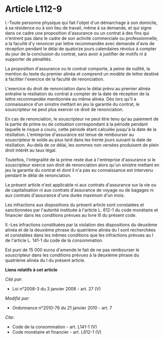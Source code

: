 # Article L112-9

I.-Toute personne physique qui fait l'objet d'un démarchage à son domicile, à sa résidence ou à son lieu de travail, même à
sa demande, et qui signe dans ce cadre une proposition d'assurance ou un contrat à des fins qui n'entrent pas dans le cadre
de son activité commerciale ou professionnelle, a la faculté d'y renoncer par lettre recommandée avec demande d'avis de
réception pendant le délai de quatorze jours calendaires révolus à compter du jour de la conclusion du contrat, sans avoir à
justifier de motifs ni à supporter de pénalités. 

La proposition d'assurance ou le contrat comporte, à peine de nullité, la mention du texte du premier alinéa et comprend un
modèle de lettre destiné à faciliter l'exercice de la faculté de renonciation. 

L'exercice du droit de renonciation dans le délai prévu au premier alinéa entraîne la résiliation du contrat à compter de la
date de réception de la lettre recommandée mentionnée au même alinéa. Dès lors qu'il a connaissance d'un sinistre mettant en
jeu la garantie du contrat, le souscripteur ne peut plus exercer ce droit de renonciation. 

En cas de renonciation, le souscripteur ne peut être tenu qu'au paiement de la partie de prime ou de cotisation correspondant
à la période pendant laquelle le risque a couru, cette période étant calculée jusqu'à la date de la résiliation. L'entreprise
d'assurance est tenue de rembourser au souscripteur le solde au plus tard dans les trente jours suivant la date de
résiliation. Au-delà de ce délai, les sommes non versées produisent de plein droit intérêt au taux légal. 

Toutefois, l'intégralité de la prime reste due à l'entreprise d'assurance si le souscripteur exerce son droit de renonciation
alors qu'un sinistre mettant en jeu la garantie du contrat et dont il n'a pas eu connaissance est intervenu pendant le délai
de renonciation. 

Le présent article n'est applicable ni aux contrats d'assurance sur la vie ou de capitalisation ni aux contrats d'assurance
de voyage ou de bagages ni aux contrats d'assurance d'une durée maximum d'un mois. 

Les infractions aux dispositions du présent article sont constatées et sanctionnées par l'autorité instituée à l'article L.
612-1 du code monétaire et financier dans les conditions prévues au livre III du présent code. 

II.-Les infractions constituées par la violation des dispositions du deuxième alinéa et de la deuxième phrase du quatrième
alinéa du I sont recherchées et constatées dans les mêmes conditions que les infractions prévues au I de l'article L. 141-1
du code de la consommation. 

Est puni de 15 000 euros d'amende le fait de ne pas rembourser le souscripteur dans les conditions prévues à la deuxième
phrase du quatrième alinéa du I du présent article.

**Liens relatifs à cet article**

_Cité par_:

  - Loi n°2008-3 du 3 janvier 2008 - art. 27 (V)

_Modifié par_:

  - Ordonnance n°2010-76 du 21 janvier 2010 - art. 7

_Cite_:

  - Code de la consommation - art. L141-1 (V)
  - Code monétaire et financier - art. L612-1 (V)
